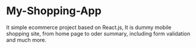 # My-Shopping-App
It simple ecommerce  project based on React.js, It is dummy mobile shopping site, from home page to oder summary, including form validation and much more.


